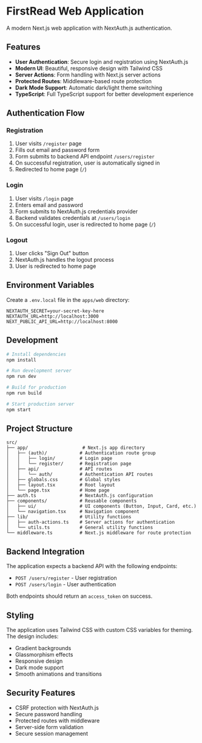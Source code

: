 # FirstRead Web Application

A modern Next.js web application with NextAuth.js authentication.

## Features

- **User Authentication**: Secure login and registration using NextAuth.js
- **Modern UI**: Beautiful, responsive design with Tailwind CSS
- **Server Actions**: Form handling with Next.js server actions
- **Protected Routes**: Middleware-based route protection
- **Dark Mode Support**: Automatic dark/light theme switching
- **TypeScript**: Full TypeScript support for better development experience

## Authentication Flow

### Registration
1. User visits `/register` page
2. Fills out email and password form
3. Form submits to backend API endpoint `/users/register`
4. On successful registration, user is automatically signed in
5. Redirected to home page (`/`)

### Login
1. User visits `/login` page
2. Enters email and password
3. Form submits to NextAuth.js credentials provider
4. Backend validates credentials at `/users/login`
5. On successful login, user is redirected to home page (`/`)

### Logout
1. User clicks "Sign Out" button
2. NextAuth.js handles the logout process
3. User is redirected to home page

## Environment Variables

Create a `.env.local` file in the `apps/web` directory:

```env
NEXTAUTH_SECRET=your-secret-key-here
NEXTAUTH_URL=http://localhost:3000
NEXT_PUBLIC_API_URL=http://localhost:8000
```

## Development

```bash
# Install dependencies
npm install

# Run development server
npm run dev

# Build for production
npm run build

# Start production server
npm start
```

## Project Structure

```
src/
├── app/                    # Next.js app directory
│   ├── (auth)/            # Authentication route group
│   │   ├── login/         # Login page
│   │   └── register/      # Registration page
│   ├── api/               # API routes
│   │   └── auth/          # Authentication API routes
│   ├── globals.css        # Global styles
│   ├── layout.tsx         # Root layout
│   └── page.tsx           # Home page
├── auth.ts                # NextAuth.js configuration
├── components/            # Reusable components
│   ├── ui/                # UI components (Button, Input, Card, etc.)
│   └── navigation.tsx     # Navigation component
├── lib/                   # Utility functions
│   ├── auth-actions.ts    # Server actions for authentication
│   └── utils.ts           # General utility functions
└── middleware.ts          # Next.js middleware for route protection
```

## Backend Integration

The application expects a backend API with the following endpoints:

- `POST /users/register` - User registration
- `POST /users/login` - User authentication

Both endpoints should return an `access_token` on success.

## Styling

The application uses Tailwind CSS with custom CSS variables for theming. The design includes:

- Gradient backgrounds
- Glassmorphism effects
- Responsive design
- Dark mode support
- Smooth animations and transitions

## Security Features

- CSRF protection with NextAuth.js
- Secure password handling
- Protected routes with middleware
- Server-side form validation
- Secure session management
